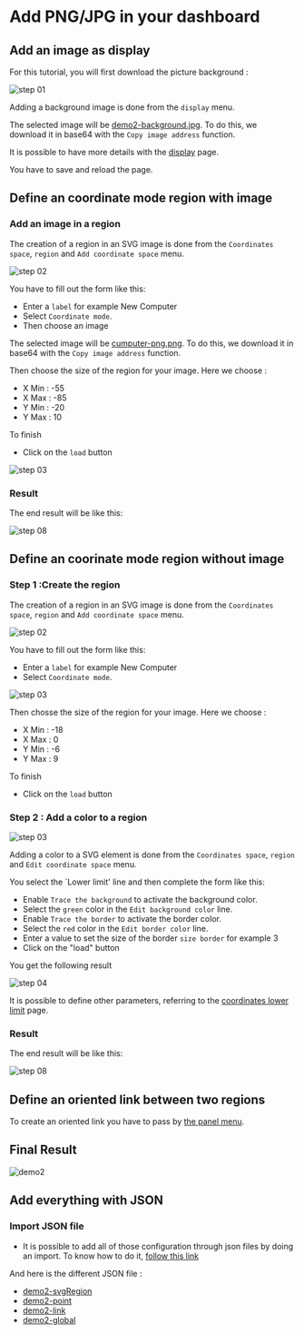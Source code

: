 # Add PNG/JPG in your dashboard

## Add an image as display
For this tutorial, you will first download the picture background : 


![step 01](../../screenshots/demo/tutorial2/ImagePNG.png)


Adding a background image is done from the `display` menu.

The selected image will be [demo2-background.jpg](../../resource/demo2-background.jpg). To do this, we download it in base64 with the `Copy image address` function.

It is possible to have more details with the [display](../editor/display.md) page.

You have to save and reload the page.


## Define an coordinate mode region with image

### Add an image in a region

The creation of a region in an SVG image is done from the `Coordinates space`, `region` and `Add coordinate space` menu.

![step 02](../../screenshots/demo/tutorial2/CoordinateMode.png)

You have to fill out the form like this: 

- Enter a `label` for example New Computer
- Select `Coordinate mode`.
- Then choose an image

The selected image will be [cumputer-png.png](../../resource/computer-png.png). To do this, we download it in base64 with the `Copy image address` function.

Then choose the size of the region for your image. Here we choose :
- X Min : -55
- X Max : -85 
- Y Min : -20
- Y Max : 10

To finish
- Click on the `load` button


![step 03](../../screenshots/demo/tutorial2/ImageRegion.png)

### Result

The end result will be like this: 

![step 08](../../screenshots/demo/tutorial2/Result1.png)

## Define an coorinate mode region without image

### Step 1 :Create the region

The creation of a region in an SVG image is done from the `Coordinates space`, `region` and `Add coordinate space` menu.

![step 02](../../screenshots/demo/tutorial2/CoordinateMode.png)

You have to fill out the form like this: 

- Enter a `label` for example New Computer
- Select `Coordinate mode`.

![step 03](../../screenshots/demo/tutorial2/CoordinateModeNoImage.png)

Then chosse the size of the region for your image. Here we choose :
- X Min : -18
- X Max : 0
- Y Min : -6
- Y Max : 9

To finish
- Click on the `load` button

### Step 2 : Add a color to a region

![step 03](../../screenshots/demo/tutorial2/LowerLimit.png)


Adding a color to a SVG element is done from the `Coordinates space`, `region` and `Edit coordinate space` menu.

You select the `Lower limit' line and then complete the form like this: 
 

- Enable `Trace the background` to activate the background color. 
- Select the `green` color in the `Edit background color` line.
- Enable `Trace the border` to activate the border color.
- Select the `red` color in the `Edit border color` line.
- Enter a value to set the size of the border `size border` for example 3
- Click on the "load" button


You get the following result

![step 04](../../screenshots/demo/tutorial2/Cumputer2.png)


It is possible to define other parameters, referring to the [coordinates lower limit](../editor/coordinates-lower-limit.md) page.

### Result

The end result will be like this: 

![step 08](../../screenshots/demo/tutorial2/Result2.png)

## Define an oriented link between two regions

To create an oriented link you have to pass by [the panel menu](../panel/panel-oriented-link.md).

## Final Result 

![demo2](../../screenshots/demo/tutorial2/demo2.png)

## Add everything with JSON

### Import JSON file

- It is possible to add all of those configuration through json files by doing an import. To know how to do it, [follow this link](../editor/import.md)

And here is the different JSON file :

- [demo2-svgRegion](../../resource/demo2-svgRegion.json) 
- [demo2-point](../../resource/demo2-point.json)
- [demo2-link](../../resource/demo2-link.json)
- [demo2-global](../../resource/demo2-global.json)

